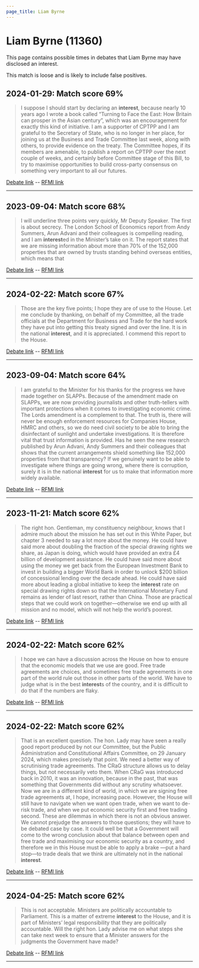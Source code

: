 ```yaml
---
page_title: Liam Byrne
---
```


# Liam Byrne  (11360)

This page contains possible times in debates that Liam Byrne may have disclosed an interest.

This match is loose and is likely to include false positives. 



## 2024-01-29: Match score 69%

>I suppose I should start by declaring an **interest**, because nearly 10 years ago I wrote a book called “Turning to Face the East: How Britain can prosper in the Asian century”, which was an encouragement for exactly this kind of initiative. I am a supporter of CPTPP and I am grateful to the Secretary of State, who is no longer in her place, for joining us at the Business and Trade Committee last week, along with others, to provide evidence on the treaty. The Committee hopes, if its members are amenable, to publish a report on CPTPP over the next couple of weeks, and certainly before Committee stage of this Bill, to try to maximise opportunities to build cross-party consensus on something very important to all our futures.

[Debate link](https://www.theyworkforyou.com/debates/?id=2024-01-29d.675.0)  --  [RFMI link](https://www.theyworkforyou.com/mp/11360/register)


---



## 2023-09-04: Match score 68%

>I will underline three points very quickly, Mr Deputy Speaker. The first is about secrecy. The London School of Economics report from Andy Summers, Arun Advani and their colleagues is compelling reading, and I am **interest**ed in the Minister’s take on it. The report states that we are missing information about more than 70% of the 152,000 properties that are owned by trusts standing behind overseas entities, which means that

[Debate link](https://www.theyworkforyou.com/debates/?id=2023-09-04c.112.0)  --  [RFMI link](https://www.theyworkforyou.com/mp/11360/register)


---



## 2024-02-22: Match score 67%

>Those are the key five points; I hope they are of use to the House. Let me conclude by thanking, on behalf of my Committee, all the trade officials at the Department for Business and Trade for the hard work they have put into getting this treaty signed and over the line. It is in the national **interest**, and it is appreciated. I commend this report to the House.

[Debate link](https://www.theyworkforyou.com/debates/?id=2024-02-22c.898.3)  --  [RFMI link](https://www.theyworkforyou.com/mp/11360/register)


---



## 2023-09-04: Match score 64%

>I am grateful to the Minister for his thanks for the progress we have made together on SLAPPs. Because of the amendment made on SLAPPs, we are now providing journalists and other truth-tellers with important protections when it comes to investigating economic crime. The Lords amendment is a complement to that. The truth is, there will never be enough enforcement resources for Companies House, HMRC and others, so we do need civil society to be able to bring the disinfectant of sunlight and undertake investigations. It is therefore vital that trust information is provided. Has he seen the new research published by Arun Advani, Andy Summers and their colleagues that shows that the current arrangements shield something like 152,000 properties from that transparency? If we genuinely want to be able to investigate where things are going wrong, where there is corruption, surely it is in the national **interest** for us to make that information more widely available.

[Debate link](https://www.theyworkforyou.com/debates/?id=2023-09-04c.88.0)  --  [RFMI link](https://www.theyworkforyou.com/mp/11360/register)


---



## 2023-11-21: Match score 62%

>The right hon. Gentleman, my constituency neighbour, knows that I admire much about the mission he has set out in this White Paper, but chapter 3 needed to say a lot more about the money. He could have said more about doubling the fraction of the special drawing rights we share, as Japan is doing, which would have provided an extra £4 billion of development assistance. He could have said more about using the money we get back from the European Investment Bank to invest in building a bigger World Bank in order to unlock $200 billion of concessional lending over the decade ahead. He could have said more about leading a global initiative to keep the **interest** rate on special drawing rights down so that the International Monetary Fund remains as lender of last resort, rather than China. Those are practical steps that we could work on together—otherwise we end up with all mission and no model, which will not help the world’s poorest.

[Debate link](https://www.theyworkforyou.com/debates/?id=2023-11-21a.202.2)  --  [RFMI link](https://www.theyworkforyou.com/mp/11360/register)


---



## 2024-02-22: Match score 62%

>I hope we can have a discussion across the House on how to ensure that the economic models that we use are good. Free trade agreements are choices, and sometimes free trade agreements in one part of the world rule out those in other parts of the world. We have to judge what is in the best **interest**s of the country, and it is difficult to do that if the numbers are flaky.

[Debate link](https://www.theyworkforyou.com/debates/?id=2024-02-22c.900.1)  --  [RFMI link](https://www.theyworkforyou.com/mp/11360/register)


---



## 2024-02-22: Match score 62%

>That is an excellent question. The hon. Lady may have seen a really good report produced by not our Committee, but the Public Administration and Constitutional Affairs Committee, on 29 January 2024, which makes precisely that point. We need a better way of scrutinising trade agreements. The CRaG structure allows us to delay things, but not necessarily veto them. When CRaG was introduced back in 2010, it was an innovation, because in the past, that was something that Governments did without any scrutiny whatsoever. Now we are in a different kind of world, in which we are signing free trade agreements at, I hope, increasing pace. However, the House will still have to navigate when we want open trade, when we want to de-risk trade, and when we put economic security first and free trading second. These are dilemmas in which there is not an obvious answer. We cannot prejudge the answers to those questions; they will have to be debated case by case. It could well be that a Government will come to the wrong conclusion about that balance between open and free trade and maximising our economic security as a country, and therefore we in this House must be able to apply a brake —put a hard stop—to trade deals that we think are ultimately not in the national **interest**.

[Debate link](https://www.theyworkforyou.com/debates/?id=2024-02-22c.901.1)  --  [RFMI link](https://www.theyworkforyou.com/mp/11360/register)


---



## 2024-04-25: Match score 62%

>This is not acceptable. Ministers are politically accountable to Parliament. This is a matter of extreme **interest** to the House, and it is part of Ministers’ legal responsibility that they are politically accountable. Will the right hon. Lady advise me on what steps she can take next week to ensure that a Minister answers for the judgments the Government have made?

[Debate link](https://www.theyworkforyou.com/debates/?id=2024-04-25b.1148.3)  --  [RFMI link](https://www.theyworkforyou.com/mp/11360/register)


---

